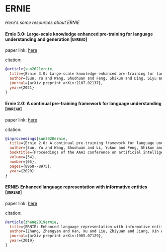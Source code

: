 # ERNIE
*Here's some resources about ERNIE*





#### Ernie 3.0: Large-scale knowledge enhanced pre-training for language understanding and generation [`UNREAD`]

paper link: [here](https://arxiv.org/pdf/2107.02137)

citation: 
```bibtex
@article{sun2021ernie,
  title={Ernie 3.0: Large-scale knowledge enhanced pre-training for language understanding and generation},
  author={Sun, Yu and Wang, Shuohuan and Feng, Shikun and Ding, Siyu and Pang, Chao and Shang, Junyuan and Liu, Jiaxiang and Chen, Xuyi and Zhao, Yanbin and Lu, Yuxiang and others},
  journal={arXiv preprint arXiv:2107.02137},
  year={2021}
}
```
    

#### Ernie 2.0: A continual pre-training framework for language understanding [`UNREAD`]

paper link: [here](https://ojs.aaai.org/index.php/AAAI/article/download/6428/6284)

citation: 
```bibtex
@inproceedings{sun2020ernie,
  title={Ernie 2.0: A continual pre-training framework for language understanding},
  author={Sun, Yu and Wang, Shuohuan and Li, Yukun and Feng, Shikun and Tian, Hao and Wu, Hua and Wang, Haifeng},
  booktitle={Proceedings of the AAAI conference on artificial intelligence},
  volume={34},
  number={05},
  pages={8968--8975},
  year={2020}
}
```
    

#### ERNIE: Enhanced language representation with informative entities [`UNREAD`]

paper link: [here](https://arxiv.org/pdf/1905.07129)

citation: 
```bibtex
@article{zhang2019ernie,
  title={ERNIE: Enhanced language representation with informative entities},
  author={Zhang, Zhengyan and Han, Xu and Liu, Zhiyuan and Jiang, Xin and Sun, Maosong and Liu, Qun},
  journal={arXiv preprint arXiv:1905.07129},
  year={2019}
}
```